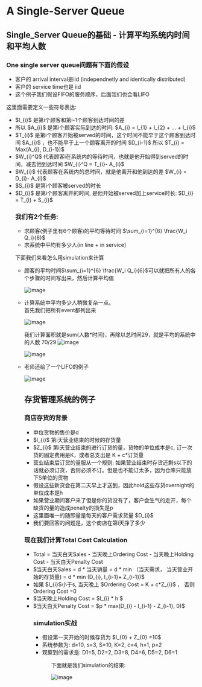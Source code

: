 <h1>A Single-Server Queue</h1>

<h2>Single_Server Queue的基础 - 计算平均系统内时间和平均人数</h2>
<h3>One single server queue问题有下面的假设</h3>
<ul>
  <li>客户的 arrival interval是iid (independnetly and identically distributed)</li>
  <li>客户的 service time也是 iid</li>
  <li>这个例子我们假设FIFO的服务顺序，后面我们也会看LIFO</li>
</ul>

这里面需要定义一些符号表达:
<ul>
  <li> $I_{i}$ 是第i个顾客和第i-1个顾客到达时间的差</li>
  <li> 所以 $A_{i}$ 是第i个顾客实际到达的时间: $A_{i} = I_{1} + I_{2} + ... + I_{i}$ </li>
  <li> $T_{i}$ 是第i个顾客开始被served的时间，这个时间不能早于这个顾客到达时间 $A_{i}$ ，也不能早于上一个顾客离开的时间 $D_{i-1}$ 所以 $T_{i} = Max(A_{i}, D_{i-1})$ </li>
  <li> $W_{i}^Q$ 代表顾客i在系统内的等待时间，也就是他开始得到served的时间，减去他到达时间 $W_{i}^Q = T_{i}- A_{i}$ </li>
  <li> $W_{i}$ 代表顾客在系统内的总时间，就是他离开和他到达的差 $W_{i} = D_{i}- A_{i}$ </li>
  <li> $S_{i}$ 是第i个顾客被served的时长</li>
  <li> $D_{i}$ 是第i个顾客离开的时间, 是他开始被served加上service时长: $D_{i} = T_{i} + S_{i}$  </li>

<h3>我们有2个任务:</h3>
<ul>
  <li> 求顾客(例子里有6个顾客)的平均等待时间 $\sum_{i=1}^{6} \frac{W_i Q_i}{6}$
  <li> 求系统中平均有多少人(in line + in service) </li>
</ul>

下面我们来看怎么用simulation来计算
<ul>
  <li> 顾客的平均时间$\sum_{i=1}^{6} \frac{W_i Q_i}{6}$可以就把所有人的各个步骤的时间写出来，然后计算平均值</li>

  ![image](https://github.com/benqingwang/simulation/assets/158376214/50f51635-7f8a-421e-a3e3-4f979cf80f9a)

<li>计算系统中平均多少人稍微复杂一点。</li>
  首先我们把所有event都列出来

  ![image](https://github.com/benqingwang/simulation/assets/158376214/514698eb-4973-4dbd-9c4c-d6b4c94e64e1)

  我们计算面积就是sum(人数*时间)，再除以总时间29，就是平均的系统中的人数 70/29
  ![image](https://github.com/benqingwang/simulation/assets/158376214/3f473162-9206-470e-9658-2d7d2d6104d5)

  ![image](https://github.com/benqingwang/simulation/assets/158376214/5e91af9b-30d5-4c98-bf76-452f3feeb79e)

<li>老师还给了一个LIFO的例子</li>

  ![image](https://github.com/benqingwang/simulation/assets/158376214/bf260ba0-078f-45ba-90dd-7c8a0082e611)

<h2>存货管理系统的例子</h2>
<h3>商店存货的背景</h3>
<ul>
  <li> 单位货物的售价是d</li>
  <li> $I_{i}$ 第i天营业结束的时候的存货量</li>
  <li> $Z_{i}$ 第i天营业结束的进行订货的量，货物的单位成本是c, 订一次货的固定费用是K，或者总支出是 K + c*订货量  </li>
  <li> 营业结束后订货的量服从一个规则: 如果营业结束时存货还剩s以下的话就必须订货，否则必须不订。但是也不能订太多，因为仓库只能放下S单位的货物 </li>
  <li> 假设这些新货会在第二天早上才送到，因此hold这些存货overnight的单位成本是h</li>
  <li> 如果营业期间客户来了但是你的货没有了，客户会生气的走开，每个缺货的量的造成penalty的损失是p </li>
  <li> 这里面唯一的随即量是每天的客户需求货量 $D_{i}$ </li>
  <li> 我们要回答的问题是，这个商店在第i天挣了多少 </li>
</ul>

<h3>现在我们计算Total Cost Calculation</h3>
<ul>
  <li> Total = 当天白天Sales - 当天晚上Ordering Cost - 当天晚上Holding Cost - 当天白天Penalty Cost</li>
  <li> $当天白天Sales = d * 当天销量 = d * min （当天需求， 当天营业开始的存货量) = d * min (D_{i}, I_{i-1}+ Z_{i-1})$ </li>
  <li> 如果 $I_{i}$小于s, 当天晚上 $Ordering Cost = K + c*Z_{i}$ ， 否则 Ordering Cost =0 </li>
  <li> $当天晚上Holding Cost = $I_{i} * h $
  <li> $当天白天Penalty Cost = $p * max(D_{i} - I_{i-1} - Z_{i-1}, 0)$

<h3>simulation实战</h3>
<ul>
  <li> 假设第一天开始的时候存货为 $I_{0} + Z_{0} =10$ </li>
  <li> 系统参数为: d=10, s=3, S=10, K=2, c=4, h=1, p=2 </li>
  <li> 观察到的需求是: D1=5, D2=2, D3=8, D4=6, D5=2, D6=1 </li>
<ul>

下面就是我们simulation的结果:

![image](https://github.com/benqingwang/simulation/assets/158376214/9ae33cb2-96c0-4589-b45d-4bd19e095543)
